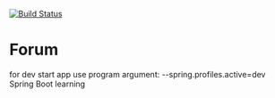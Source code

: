 [![Build Status](https://travis-ci.org/Sekator778/Forum.svg?branch=master)](https://travis-ci.org/Sekator778/Forum)
# Forum 

for dev start app use program argument: --spring.profiles.active=dev
<br/>
Spring Boot learning
